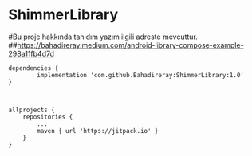 # ShimmerLibrary

#Bu proje hakkında tanıdım yazım ilgili adreste mevcuttur.
##https://bahadireray.medium.com/android-library-compose-example-298a11fb4d7d

  
  
  	dependencies {
	        implementation 'com.github.Bahadireray:ShimmerLibrary:1.0'
	}
	
	

	allprojects {
		repositories {
			...
			maven { url 'https://jitpack.io' }
		}
	}
  
